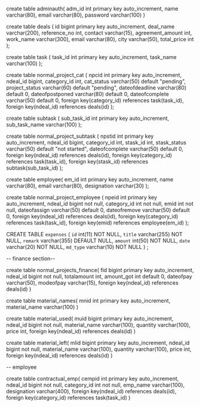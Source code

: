 create table adminauth(
 adm_id int primary key auto_increment,
 name varchar(80),
 email varchar(80),
 password varchar(100)
)

create table deals ( 
 id bigint primary key auto_increment,
 deal_name varchar(200),
 reference_no int,
 contact varchar(15),
 agreement_amount int,
 work_name varchar(300),
 email varchar(80),
 city varchar(50),
 total_price int
);

create table task (
 task_id int primary key auto_increment,
 task_name varchar(100)
);

create table normal_project_cat (
    npcid int primary key auto_increment,
    ndeal_id bigint,
    category_id int,
    cat_status varchar(50) default "pending",
    project_status varchar(60) default "pending",
    dateofdeadline varchar(80) default 0,
    dateofpostponed varchar(80) default 0,
    dateofcomplete varchar(50) default 0,
    foreign key(category_id) references task(task_id),
    foreign key(ndeal_id) references deals(id)
);

create table subtask (
 sub_task_id int primary key auto_increment,
 sub_task_name varchar(100)
); 

create table normal_project_subtask (
    npstid int primary key auto_increment,
    ndeal_id bigint,
    category_id int,
    stask_id int,
    stask_status varchar(50) default "not started",
    dateofcomplete varchar(50) default 0,
    foreign key(ndeal_id) references deals(id),
    foreign key(category_id) references task(task_id),
    foreign key(stask_id) references subtask(sub_task_id)
);

create table employee(
 em_id int primary key auto_increment,
 name varchar(80),
 email varchar(80),
 designation varchar(30)
);

create table normal_project_employee (
    npeid int primary key auto_increment,
    ndeal_id bigint not null,
    category_id int not null,
    emid int not null,
    dateofassign varchar(50) default 0,
    dateofremove varchar(50) default 0,
    foreign key(ndeal_id) references deals(id),
    foreign key(category_id) references task(task_id),
    foreign key(emid) references employee(em_id)
);

CREATE TABLE `expenses` (
  `id` int(11) NOT NULL,
  `title` varchar(255) NOT NULL,
  `remark` varchar(355) DEFAULT NULL,
  `amount` int(50) NOT NULL,
  `date` varchar(20) NOT NULL,
  `md_type` varchar(10) NOT NULL
) ;


-- finance section-- 

create table normal_projects_finance(
  fid bigint primary key auto_increment,
  ndeal_id bigint not null,
  totalamount int,
  amount_got int default 0,
  dateofpay varchar(50),
  modeofpay varchar(15),
  foreign key(ndeal_id) references deals(id)
)

create table material_names(
  mnid int primary key auto_increment,
  material_name varchar(100)
)

create table material_used(
  muid bigint primary key auto_increment,
  ndeal_id bigint not null,
  material_name varchar(100),
  quantity varchar(100),
  price int,
  foreign key(ndeal_id) references deals(id)
)

create table material_left(
  mlid bigint primary key auto_increment,
  ndeal_id bigint not null,
  material_name varchar(100),
  quantity varchar(100),
  price int,
  foreign key(ndeal_id) references deals(id)
)

-- employee

create table contractual_emp(
  cempid int primary key auto_increment,
  ndeal_id bigint not null,
  category_id int not null,
  emp_name varchar(100),
  designation varchar(400),
  foreign key(ndeal_id) references deals(id),
  foreign key(category_id) references task(task_id)
)

